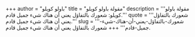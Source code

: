 +++
author = "باولو كويلو"
title = "مقولة باولو كويلو"
description = '''مقولة باولو كويلو: شعورك بالتفاؤل يعني أن هناك شيء جميل قادم.'''
quote = '''شعورك بالتفاؤل يعني أن هناك شيء جميل قادم.'''
slug = '''شعورك-بالتفاؤل-يعني-أن-هناك-شيء-جميل-قادم'''
+++
شعورك بالتفاؤل يعني أن هناك شيء جميل قادم.
